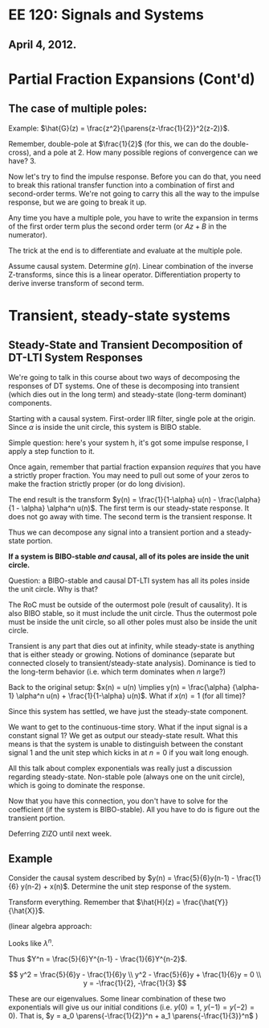 EE 120: Signals and Systems
===========================
April 4, 2012.
--------------
Partial Fraction Expansions (Cont'd)
====================================

The case of multiple poles:
---------------------------
Example: $\hat{G}(z) = \frac{z^2}{\parens{z-\frac{1}{2}}^2(z-2)}$.

Remember, double-pole at $\frac{1}{2}$ (for this, we can do the
double-cross), and a pole at 2. How many possible regions of convergence
can we have? 3.

Now let's try to find the impulse response. Before you can do that, you
need to break this rational transfer function into a combination of first
and second-order terms. We're not going to carry this all the way to the
impulse response, but we are going to break it up.

Any time you have a multiple pole, you have to write the expansion in terms
of the first order term plus the second order term (or $Az + B$ in the
numerator).

The trick at the end is to differentiate and evaluate at the multiple pole.

Assume causal system. Determine $g(n)$. Linear combination of the inverse
Z-transforms, since this is a linear operator. Differentiation property to
derive inverse transform of second term.

Transient, steady-state systems
===============================

Steady-State and Transient Decomposition of DT-LTI System Responses
-------------------------------------------------------------------

We're going to talk in this course about two ways of decomposing the
responses of DT systems. One of these is decomposing into transient (which
dies out in the long term) and steady-state (long-term dominant)
components.

Starting with a causal system. First-order IIR filter, single pole at the
origin. Since $\alpha$ is inside the unit circle, this system is BIBO
stable.

Simple question: here's your system h, it's got some impulse response, I
apply a step function to it.

Once again, remember that partial fraction expansion _requires_ that you
have a strictly proper fraction. You may need to pull out some of your
zeros to make the fraction strictly proper (or do long division).

The end result is the transform $y(n) = \frac{1}{1-\alpha} u(n) -
\frac{\alpha}{1 - \alpha} \alpha^n u(n)$. The first term is our
steady-state response. It does not go away with time. The second term is
the transient response. It 

Thus we can decompose any signal into a transient portion and a
steady-state portion.

**If a system is BIBO-stable _and_ causal, all of its poles are inside the
unit circle.**

Question: a BIBO-stable and causal DT-LTI system has all its poles inside
the unit circle. Why is that?

The RoC must be outside of the outermost pole (result of causality). It is
also BIBO stable, so it must include the unit circle. Thus the outermost
pole must be inside the unit circle, so all other poles must also be inside
the unit circle.

Transient is any part that dies out at infinity, while steady-state is
anything that is either steady or growing. Notions of dominance (separate
but connected closely to transient/steady-state analysis). Dominance is
tied to the long-term behavior (i.e. which term dominates when $n$ large?)

Back to the original setup: $x(n) = u(n) \implies y(n) = \frac{\alpha}
{\alpha-1} \alpha^n u(n) + \frac{1}{1-\alpha} u(n)$. What if $x(n) = 1$
(for all time)?

Since this system has settled, we have just the steady-state component.

We want to get to the continuous-time story. What if the input signal is a
constant signal 1? We get as output our steady-state result. What this
means is that the system is unable to distinguish between the constant
signal 1 and the unit step which kicks in at $n=0$ if you wait long
enough.

All this talk about complex exponentials was really just a discussion
regarding steady-state. Non-stable pole (always one on the unit circle),
which is going to dominate the response.

Now that you have this connection, you don't have to solve for the
coefficient (if the system is BIBO-stable). All you have to do is figure
out the transient portion.

Deferring ZIZO until next week.

Example
-------
Consider the causal system described by $y(n) = \frac{5}{6}y(n-1) -
\frac{1}{6} y(n-2) + x(n)$. Determine the unit step response of the system.

Transform everything. Remember that $\hat{H}(z) = \frac{\hat{Y}}{\hat{X}}$.

(linear algebra approach:

Looks like $\lambda^n$.

Thus $Y^n = \frac{5}{6}Y^{n-1} - \frac{1}{6}Y^{n-2}$.

$$
y^2 = \frac{5}{6}y - \frac{1}{6}y
\\ y^2 - \frac{5}{6}y + \frac{1}{6}y = 0
\\ y = -\frac{1}{2}, -\frac{1}{3}
$$

These are our eigenvalues. Some linear combination of these two
exponentials will give us our initial conditions (i.e. $y(0) = 1$, $y(-1) =
y(-2) = 0$). That is, $y = a_0 \parens{-\frac{1}{2}}^n + a_1 \parens{-\frac{1}{3}}^n$
)
